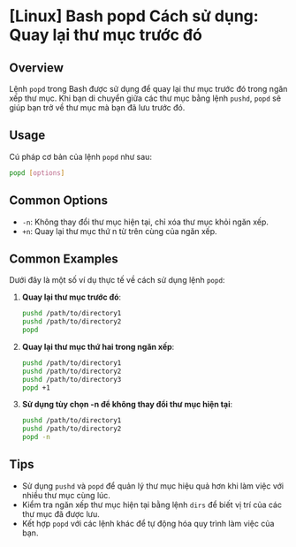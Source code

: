 # [Linux] Bash popd Cách sử dụng: Quay lại thư mục trước đó

## Overview
Lệnh `popd` trong Bash được sử dụng để quay lại thư mục trước đó trong ngăn xếp thư mục. Khi bạn di chuyển giữa các thư mục bằng lệnh `pushd`, `popd` sẽ giúp bạn trở về thư mục mà bạn đã lưu trước đó.

## Usage
Cú pháp cơ bản của lệnh `popd` như sau:

```bash
popd [options]
```

## Common Options
- `-n`: Không thay đổi thư mục hiện tại, chỉ xóa thư mục khỏi ngăn xếp.
- `+n`: Quay lại thư mục thứ n từ trên cùng của ngăn xếp.

## Common Examples
Dưới đây là một số ví dụ thực tế về cách sử dụng lệnh `popd`:

1. **Quay lại thư mục trước đó**:
   ```bash
   pushd /path/to/directory1
   pushd /path/to/directory2
   popd
   ```

2. **Quay lại thư mục thứ hai trong ngăn xếp**:
   ```bash
   pushd /path/to/directory1
   pushd /path/to/directory2
   pushd /path/to/directory3
   popd +1
   ```

3. **Sử dụng tùy chọn -n để không thay đổi thư mục hiện tại**:
   ```bash
   pushd /path/to/directory1
   pushd /path/to/directory2
   popd -n
   ```

## Tips
- Sử dụng `pushd` và `popd` để quản lý thư mục hiệu quả hơn khi làm việc với nhiều thư mục cùng lúc.
- Kiểm tra ngăn xếp thư mục hiện tại bằng lệnh `dirs` để biết vị trí của các thư mục đã được lưu.
- Kết hợp `popd` với các lệnh khác để tự động hóa quy trình làm việc của bạn.